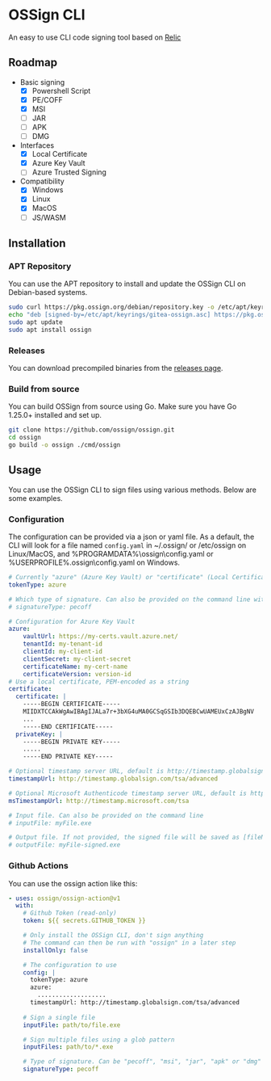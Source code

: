 # OSSign CLI
An easy to use CLI code signing tool based on [Relic](https://github.com/sassoftware/relic)

## Roadmap
- Basic signing
  - [x] Powershell Script
  - [x] PE/COFF
  - [X] MSI
  - [ ] JAR
  - [ ] APK
  - [ ] DMG
- Interfaces
  - [x] Local Certificate
  - [x] Azure Key Vault
  - [ ] Azure Trusted Signing
- Compatibility
  - [x] Windows
  - [x] Linux
  - [x] MacOS
  - [ ] JS/WASM

## Installation
### APT Repository
You can use the APT repository to install and update the OSSign CLI on Debian-based systems.

```bash
sudo curl https://pkg.ossign.org/debian/repository.key -o /etc/apt/keyrings/gitea-ossign.asc
echo "deb [signed-by=/etc/apt/keyrings/gitea-ossign.asc] https://pkg.ossign.org/debian all main" | sudo tee /etc/apt/sources.list.d/ossign.list
sudo apt update
sudo apt install ossign
```

### Releases
You can download precompiled binaries from the [releases page](https://github.com/sassoftware/ossign/releases/latest/).

### Build from source
You can build OSSign from source using Go. Make sure you have Go 1.25.0+ installed and set up.

```bash
git clone https://github.com/ossign/ossign.git
cd ossign
go build -o ossign ./cmd/ossign
```

## Usage
You can use the OSSign CLI to sign files using various methods. Below are some examples.

### Configuration
The configuration can be provided via a json or yaml file. As a default, the CLI will look for a file named `config.yaml` in ~/.ossign/ or /etc/ossign on Linux/MacOS, and %PROGRAMDATA%\ossign\config.yaml or %USERPROFILE%\.ossign\config.yaml on Windows.

```yaml
# Currently "azure" (Azure Key Vault) or "certificate" (Local Certificate) are supported
tokenType: azure

# Which type of signature. Can also be provided on the command line with the -t flag
# signatureType: pecoff

# Configuration for Azure Key Vault
azure:
    vaultUrl: https://my-certs.vault.azure.net/
    tenantId: my-tenant-id
    clientId: my-client-id
    clientSecret: my-client-secret
    certificateName: my-cert-name
    certificateVersion: version-id
# Use a local certificate, PEM-encoded as a string
certificate:
  certificate: |
    -----BEGIN CERTIFICATE-----
    MIIDXTCCAkWgAwIBAgIJALa7r+3bXG4uMA0GCSqGSIb3DQEBCwUAMEUxCzAJBgNV
    ...
    -----END CERTIFICATE-----
  privateKey: |
    -----BEGIN PRIVATE KEY-----
    .....
    -----END PRIVATE KEY-----

# Optional timestamp server URL, default is http://timestamp.globalsign.com/tsa/advanced
timestampUrl: http://timestamp.globalsign.com/tsa/advanced

# Optional Microsoft Authenticode timestamp server URL, default is http://timestamp.microsoft.com/tsa
msTimestampUrl: http://timestamp.microsoft.com/tsa

# Input file. Can also be provided on the command line
# inputFile: myFile.exe

# Output file. If not provided, the signed file will be saved as [fileName]-signed.[fileExtension]
# outputFile: myFile-signed.exe
```


### Github Actions
You can use the ossign action like this:

```yaml
- uses: ossign/ossign-action@v1
  with:
    # Github Token (read-only)
    token: ${{ secrets.GITHUB_TOKEN }}

    # Only install the OSSign CLI, don't sign anything
    # The command can then be run with "ossign" in a later step
    installOnly: false

    # The configuration to use
    config: |
      tokenType: azure
      azure:
        ...................
      timestampUrl: http://timestamp.globalsign.com/tsa/advanced
    
    # Sign a single file
    inputFile: path/to/file.exe

    # Sign multiple files using a glob pattern
    inputFiles: path/to/*.exe

    # Type of signature. Can be "pecoff", "msi", "jar", "apk" or "dmg"
    signatureType: pecoff
```